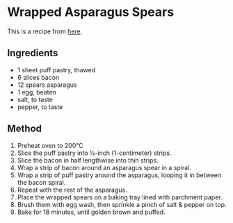 
# Wrapped Asparagus Spears # 

This is a recipe from [here](https://tasty.co/recipe/bacon-asparagus-pastry-twists).
## Ingredients ## 

- 1 sheet puff pastry, thawed
- 6 slices bacon
- 12 spears asparagus
- 1 egg, beaten
- salt, to taste
- pepper, to taste

## Method ## 

1. Preheat oven to 200°C
2. Slice the puff pastry into ½-inch (1-centimeter) strips.
3. Slice the bacon in half lengthwise into thin strips.
4. Wrap a strip of bacon around an asparagus spear in a spiral.
5. Wrap a strip of puff pastry around the asparagus, looping it in between the bacon spiral.
6. Repeat with the rest of the asparagus.
7. Place the wrapped spears on a baking tray lined with parchment paper.
8. Brush them with egg wash, then sprinkle a pinch of salt & pepper on top.
9. Bake for 18 minutes, until golden brown and puffed.

